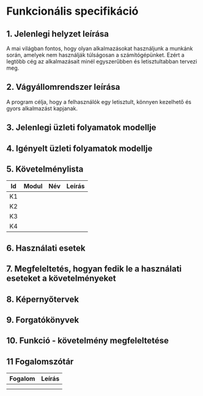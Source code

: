 ﻿# Funkcionális specifikáció

## 1. Jelenlegi helyzet leírása

A mai világban fontos, hogy olyan alkalmazásokat használjunk a munkánk során, amelyek nem használják túlságosan a számítógépünket. Ezért a legtöbb cég az alkalmazásait minél egyszerűbben és letisztultabban tervezi meg.



## 2. Vágyállomrendszer leírása

A program célja, hogy a felhasználók egy letisztult, könnyen kezelhető és gyors alkalmazást kapjanak.

## 3. Jelenlegi üzleti folyamatok modellje



## 4. Igényelt üzleti folyamatok modellje


## 5. Követelménylista

| Id | Modul | Név | Leírás |
| :---: | --- | --- | --- |
| K1 |  |  |  |
| K2 |  |  |  |
| K3 |  |  |  |
| K4 |  |  |  |

## 6. Használati esetek

## 7. Megfeleltetés, hogyan fedik le a használati eseteket a követelményeket

## 8. Képernyőtervek

## 9. Forgatókönyvek

## 10. Funkció - követelmény megfeleltetése

## 11 Fogalomszótár
| Fogalom | Leírás |
| :---: | --- |
|  |  |
|  |  |
